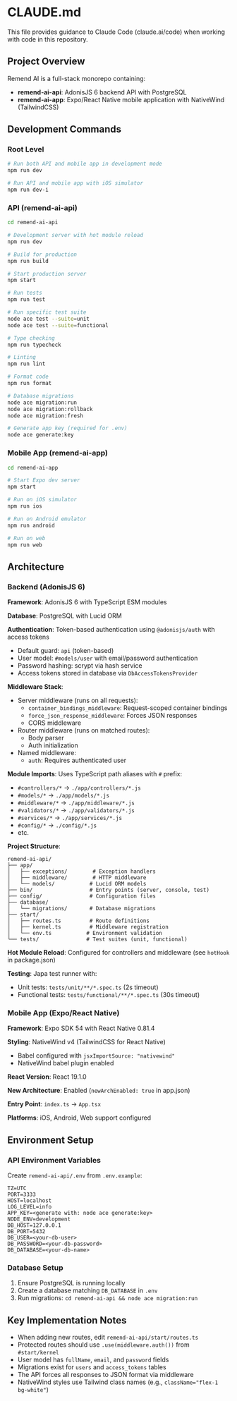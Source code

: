 # CLAUDE.md

This file provides guidance to Claude Code (claude.ai/code) when working with code in this repository.

## Project Overview

Remend AI is a full-stack monorepo containing:
- **remend-ai-api**: AdonisJS 6 backend API with PostgreSQL
- **remend-ai-app**: Expo/React Native mobile application with NativeWind (TailwindCSS)

## Development Commands

### Root Level
```bash
# Run both API and mobile app in development mode
npm run dev

# Run API and mobile app with iOS simulator
npm run dev-i
```

### API (remend-ai-api)
```bash
cd remend-ai-api

# Development server with hot module reload
npm run dev

# Build for production
npm run build

# Start production server
npm start

# Run tests
npm run test

# Run specific test suite
node ace test --suite=unit
node ace test --suite=functional

# Type checking
npm run typecheck

# Linting
npm run lint

# Format code
npm run format

# Database migrations
node ace migration:run
node ace migration:rollback
node ace migration:fresh

# Generate app key (required for .env)
node ace generate:key
```

### Mobile App (remend-ai-app)
```bash
cd remend-ai-app

# Start Expo dev server
npm start

# Run on iOS simulator
npm run ios

# Run on Android emulator
npm run android

# Run on web
npm run web
```

## Architecture

### Backend (AdonisJS 6)

**Framework**: AdonisJS 6 with TypeScript ESM modules

**Database**: PostgreSQL with Lucid ORM

**Authentication**: Token-based authentication using `@adonisjs/auth` with access tokens
- Default guard: `api` (token-based)
- User model: `#models/user` with email/password authentication
- Password hashing: scrypt via hash service
- Access tokens stored in database via `DbAccessTokensProvider`

**Middleware Stack**:
- Server middleware (runs on all requests):
  - `container_bindings_middleware`: Request-scoped container bindings
  - `force_json_response_middleware`: Forces JSON responses
  - CORS middleware
- Router middleware (runs on matched routes):
  - Body parser
  - Auth initialization
- Named middleware:
  - `auth`: Requires authenticated user

**Module Imports**: Uses TypeScript path aliases with `#` prefix:
- `#controllers/*` → `./app/controllers/*.js`
- `#models/*` → `./app/models/*.js`
- `#middleware/*` → `./app/middleware/*.js`
- `#validators/*` → `./app/validators/*.js`
- `#services/*` → `./app/services/*.js`
- `#config/*` → `./config/*.js`
- etc.

**Project Structure**:
```
remend-ai-api/
├── app/
│   ├── exceptions/        # Exception handlers
│   ├── middleware/        # HTTP middleware
│   └── models/           # Lucid ORM models
├── bin/                  # Entry points (server, console, test)
├── config/               # Configuration files
├── database/
│   └── migrations/       # Database migrations
├── start/
│   ├── routes.ts         # Route definitions
│   ├── kernel.ts         # Middleware registration
│   └── env.ts           # Environment validation
└── tests/               # Test suites (unit, functional)
```

**Hot Module Reload**: Configured for controllers and middleware (see `hotHook` in package.json)

**Testing**: Japa test runner with:
- Unit tests: `tests/unit/**/*.spec.ts` (2s timeout)
- Functional tests: `tests/functional/**/*.spec.ts` (30s timeout)

### Mobile App (Expo/React Native)

**Framework**: Expo SDK 54 with React Native 0.81.4

**Styling**: NativeWind v4 (TailwindCSS for React Native)
- Babel configured with `jsxImportSource: "nativewind"`
- NativeWind babel plugin enabled

**React Version**: React 19.1.0

**New Architecture**: Enabled (`newArchEnabled: true` in app.json)

**Entry Point**: `index.ts` → `App.tsx`

**Platforms**: iOS, Android, Web support configured

## Environment Setup

### API Environment Variables
Create `remend-ai-api/.env` from `.env.example`:
```
TZ=UTC
PORT=3333
HOST=localhost
LOG_LEVEL=info
APP_KEY=<generate with: node ace generate:key>
NODE_ENV=development
DB_HOST=127.0.0.1
DB_PORT=5432
DB_USER=<your-db-user>
DB_PASSWORD=<your-db-password>
DB_DATABASE=<your-db-name>
```

### Database Setup
1. Ensure PostgreSQL is running locally
2. Create a database matching `DB_DATABASE` in `.env`
3. Run migrations: `cd remend-ai-api && node ace migration:run`

## Key Implementation Notes

- When adding new routes, edit `remend-ai-api/start/routes.ts`
- Protected routes should use `.use(middleware.auth())` from `#start/kernel`
- User model has `fullName`, `email`, and `password` fields
- Migrations exist for `users` and `access_tokens` tables
- The API forces all responses to JSON format via middleware
- NativeWind styles use Tailwind class names (e.g., `className="flex-1 bg-white"`)
